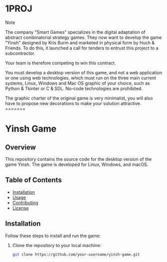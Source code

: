 # 1PROJ
> [!NOTE]
> The company "Smart Games" specializes in the digital adaptation of abstract combinatorial strategy games. They now want to develop the game "Yinsh" designed by Kris Burm and marketed in physical form by Huch & Friends. To do this, it launched a call for tenders to entrust this project to a subcontractor.
>
>Your team is therefore competing to win this contract.
>
>You must develop a desktop version of this game, and not a web application or one using web technologies, which must run on the three main current systems, Linux, Windows and Mac OS graphic of your choice, such as Python & Tkinter or C & SDL. No-code technologies are prohibited.
>
>The graphic charter of the original game is very minimalist, you will also have to propose new decorations to make your solution attractive.
=======
# Yinsh Game

## Overview
This repository contains the source code for the desktop version of the game Yinsh. The game is developed for Linux, Windows, and macOS.

## Table of Contents
- [Installation](#installation)
- [Usage](#usage)
- [Contributing](#contributing)
- [License](#license)

## Installation
Follow these steps to install and run the game:

1. Clone the repository to your local machine:
   ```bash
   git clone https://github.com/your-username/yinsh-game.git
